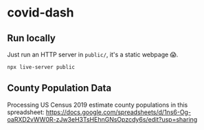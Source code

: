 # covid-dash

## Run locally

Just run an HTTP server in `public/`, it's a static webpage 😱.

```
npx live-server public
```

## County Population Data

Processing US Census 2019 estimate county populations in this spreadsheet: https://docs.google.com/spreadsheets/d/1ns6-Og-oaRXD2vWW0R-zJw3eH3TsHEhnGNsOpzcdy6s/edit?usp=sharing
